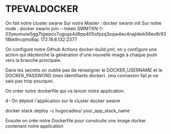 # TPEVALDOCKER

On fait notre cluster swarw 
Sur notre Master : docker swarm init 
Sur notre node : docker swarm join --token SWMTKN-1-03yeumuiw5gg7tgwpcv7ugogs4d9pp405ofpzq3oqw4ec4najldeik56ev6r93f8bk9rcqmo8qc 172.16.6.132:2377


On configure notre Github Actions docker-build.yml, on y configure une action qui déclenche la génération d'une nouvelle image à chaque push vers la branche principale.


Dans les secrets on oublie pas de renseigner le DOCKER_USERNAME et le DOCKER_PASSWORD (mes identifiants docker).
(ma connexion fail je ne sais pas trop pourquoi.

On créer notre dockerfile qui va lancer notre application.


4- On déploit l'application sur le cluster docker swarm

docker stack deploy -c hugocadieu/ your_app_stack_name







Ensuite on crée notre Dockerfile pour construite une image docker contenant notre application


